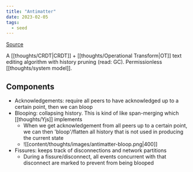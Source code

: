 ```yaml
---
title: "Antimatter"
date: 2023-02-05
tags:
  - seed
---
```


[Source](https://braid.org/antimatter)

A [[thoughts/CRDT|CRDT]] + [[thoughts/Operational Transform|OT]] text editing algorithm with history pruning (read: GC). Permissionless [[thoughts/system model]].

## Components

- Acknowledgements: require all peers to have acknowledged up to a certain point, then we can bloop
- Blooping: collapsing history. This is kind of like span-merging which [[thoughts/Yjs]] implements
  - When we get acknowledgement from all peers up to a certain point, we can then 'bloop'/flatten all history that is not used in producing the current state
  - ![[content/thoughts/images/antimatter-bloop.png|400]]
- Fissures: keeps track of disconnections and network partitions
  - During a fissure/disconnect, all events concurrent with that disconnect are marked to prevent from being blooped
